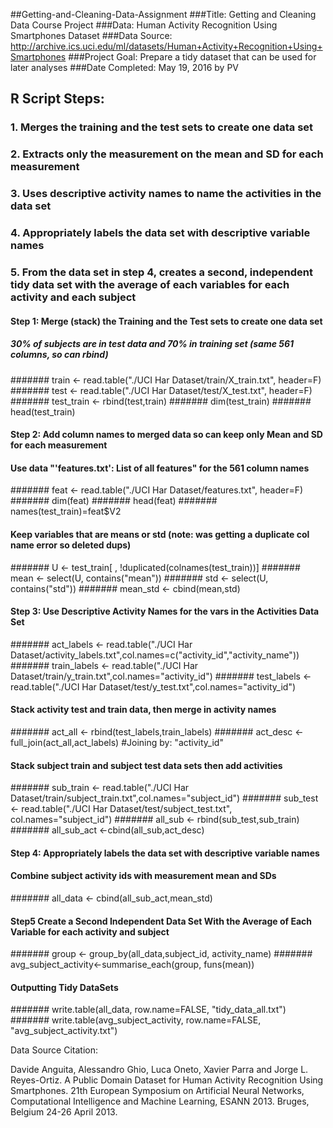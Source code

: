 ##Getting-and-Cleaning-Data-Assignment
###Title: Getting and Cleaning Data Course Project
###Data: Human Activity Recognition Using Smartphones Dataset 
###Data Source: http://archive.ics.uci.edu/ml/datasets/Human+Activity+Recognition+Using+Smartphones
###Project Goal: Prepare a tidy dataset that can be used for later analyses
###Date Completed: May 19, 2016 by PV

## R Script Steps:
### 1. Merges the training and the test sets to create one data set
###	2. Extracts only the measurement on the mean and SD for each measurement
###	3. Uses descriptive activity names to name the activities in the data set
###	4. Appropriately labels the data set with descriptive variable names
###	5. From the data set in step 4, creates a second, independent tidy data set with the average of each variables for each activity and each subject

#### Step 1: Merge (stack) the Training and the Test sets to create one data set
##### 30% of subjects are in test data and 70% in training set (same 561 columns, so can rbind)

####### train <- read.table("./UCI Har Dataset/train/X_train.txt", header=F)
####### test <- read.table("./UCI Har Dataset/test/X_test.txt", header=F)
####### test_train <- rbind(test,train)
####### dim(test_train)
####### head(test_train)

#### Step 2: Add column names to merged data so can keep only Mean and SD for each measurement
#### Use data "'features.txt': List of all features" for the 561 column names

####### feat <- read.table("./UCI Har Dataset/features.txt", header=F)
####### dim(feat)
####### head(feat)
####### names(test_train)=feat$V2

#### Keep variables that are means or std (note: was getting a duplicate col name error so deleted dups)
####### U <- test_train[ , !duplicated(colnames(test_train))]
####### mean <- select(U, contains("mean"))
####### std <- select(U, contains("std"))
####### mean_std <- cbind(mean,std)

#### Step 3: Use Descriptive Activity Names for the vars in the Activities Data Set

####### act_labels <- read.table("./UCI Har Dataset/activity_labels.txt",col.names=c("activity_id","activity_name"))
####### train_labels <- read.table("./UCI Har Dataset/train/y_train.txt",col.names="activity_id")
####### test_labels <- read.table("./UCI Har Dataset/test/y_test.txt",col.names="activity_id")

#### Stack activity test and train data, then merge in activity names
####### act_all <- rbind(test_labels,train_labels)
####### act_desc <- full_join(act_all,act_labels) #Joining by: "activity_id"

#### Stack subject train and subject test data sets then add activities
####### sub_train <- read.table("./UCI Har Dataset/train/subject_train.txt",col.names="subject_id")
####### sub_test <- read.table("./UCI Har Dataset/test/subject_test.txt", col.names="subject_id")
####### all_sub <- rbind(sub_test,sub_train)
####### all_sub_act <-cbind(all_sub,act_desc)

#### Step 4: Appropriately labels the data set with descriptive variable names
#### Combine subject activity ids with measurement mean and SDs
####### all_data <- cbind(all_sub_act,mean_std)

#### Step5 Create a Second Independent Data Set With the Average of Each Variable for each activity and subject
####### group <- group_by(all_data,subject_id, activity_name)
####### avg_subject_activity<-summarise_each(group, funs(mean))

#### Outputting Tidy DataSets
####### write.table(all_data, row.name=FALSE, "tidy_data_all.txt")
####### write.table(avg_subject_activity, row.name=FALSE, "avg_subject_activity.txt")

Data Source Citation:

Davide Anguita, Alessandro Ghio, Luca Oneto, Xavier Parra and Jorge L. Reyes-Ortiz. A Public Domain Dataset for Human Activity Recognition Using Smartphones. 21th European Symposium on Artificial Neural Networks, Computational Intelligence and Machine Learning, ESANN 2013. Bruges, Belgium 24-26 April 2013.

